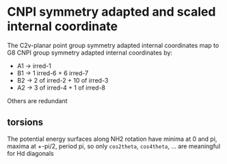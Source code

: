 # CNPI symmetry adapted and scaled internal coordinate
The C2v-planar point group symmetry adapted internal coordinates map to G8 CNPI group symmetry adapted internal coordinates by:
* A1 -> irred-1
* B1 -> 1 irred-6 + 6 irred-7
* B2 -> 2 of irred-2 + 10 of irred-3
* A2 -> 3 of irred-4 + 1 of irred-8

Others are redundant

## torsions
The potential energy surfaces along NH2 rotation have minima at 0 and pi, maxima at +-pi/2, period pi, so only `cos2theta`, `cos4theta`, ... are meaningful for Hd diagonals
